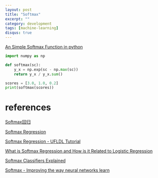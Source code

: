 ```yaml
---
layout: post
title: "Softmax"
excerpt: ""
category: development
tags: [machine-learning]
disqus: true
---
```



[An Simple Softmax Function in python](https://github.com/Gokuld6012/Softmax-Function/blob/master/softmaxfunc.py)

```python
import numpy as np

def softmax(sc):
    y_x = np.exp(sc - np.max(sc))
    return y_x / y_x.sum()

scores = [3.0, 1.0, 0.2]
print(softmax(scores))
```

# references

[Softmax回归](http://ufldl.stanford.edu/wiki/index.php/Softmax%E5%9B%9E%E5%BD%92)

[Softmax Regression](http://www.cnblogs.com/tornadomeet/archive/2013/03/22/2975978.html)

[Softmax Regression - UFLDL Tutorial](http://ufldl.stanford.edu/tutorial/supervised/SoftmaxRegression/)

[What is Softmax Regression and How is it Related to Logistic Regression](http://www.kdnuggets.com/2016/07/softmax-regression-related-logistic-regression.html)

[Softmax Classifiers Explained](http://www.pyimagesearch.com/2016/09/12/softmax-classifiers-explained/)

[Softmax - Improving the way neural networks learn](http://neuralnetworksanddeeplearning.com/chap3.html#softmax)
